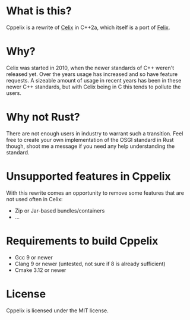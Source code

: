 # What is this?

Cppelix is a rewrite of [Celix](https://github.com/apache/celix) in C++2a, which itself is a port of [Felix](https://github.com/apache/felix).

# Why?

Celix was started in 2010, when the newer standards of C++ weren't released yet. Over the years usage has increased and so have feature requests. A sizeable amount of usage in recent years has been in these newer C++ standards, but with Celix being in C this tends to pollute the users.

# Why not Rust?

There are not enough users in industry to warrant such a transition. Feel free to create your own implementation of the OSGI standard in Rust though, shoot me a message if you need any help understanding the standard.

# Unsupported features in Cppelix

With this rewrite comes an opportunity to remove some features that are not used often in Celix:

* Zip or Jar-based bundles/containers
* ...

# Requirements to build Cppelix

* Gcc 9 or newer
* Clang 9 or newer (untested, not sure if 8 is already sufficient)
* Cmake 3.12 or newer

# License

Cppelix is licensed under the MIT license.
